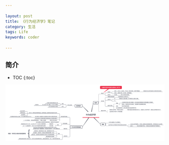 ```yaml
---

layout: post
title: 《行为经济学》笔记
category: 生活
tags: Life
keywords: coder

---
```


## 简介

* TOC
{:toc}

![](/public/upload/life/behavioral_economics.png)